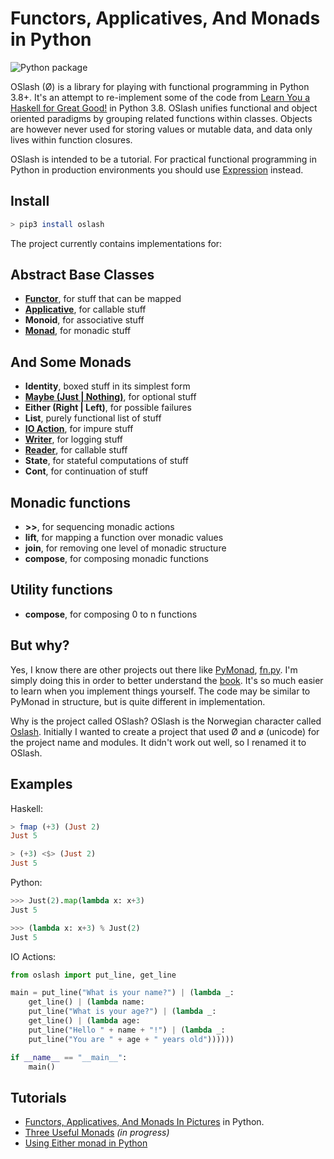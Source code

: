 # Functors, Applicatives, And Monads in Python

![Python package](https://github.com/dbrattli/OSlash/workflows/Python%20package/badge.svg)

OSlash (Ø) is a library for playing with functional programming in Python 3.8+. It's an attempt to re-implement some of
the code from [Learn You a Haskell for Great Good!](http://learnyouahaskell.com/) in Python 3.8. OSlash unifies
functional and object oriented paradigms by grouping related functions within classes. Objects are however never used
for storing values or mutable data, and data only lives within function closures.

OSlash is intended to be a tutorial. For practical functional programming in Python in production environments you
should use [Expression](https://github.com/dbrattli/Expression) instead.

## Install

```bash
> pip3 install oslash
```

The project currently contains implementations for:

## Abstract Base Classes

- **[Functor](https://github.com/dbrattli/OSlash/wiki/Functors,-Applicatives,-And-Monads-In-Pictures#functors)**, for stuff that can be mapped
- **[Applicative](https://github.com/dbrattli/OSlash/wiki/Functors,-Applicatives,-And-Monads-In-Pictures#applicatives)**, for callable stuff
- **Monoid**, for associative stuff
- **[Monad](https://github.com/dbrattli/OSlash/wiki/Functors,-Applicatives,-And-Monads-In-Pictures#monads)**, for monadic stuff

## And Some Monads

- **Identity**, boxed stuff in its simplest form
- **[Maybe (Just | Nothing)](https://github.com/dbrattli/oslash/wiki/Functors,-Applicatives,-And-Monads-In-Pictures)**, for optional stuff
- **Either (Right | Left)**, for possible failures
- **List**, purely functional list of stuff
- **[IO Action](https://github.com/dbrattli/OSlash/wiki/Functors,-Applicatives,-And-Monads-In-Pictures#io-monad)**, for impure stuff
- **[Writer](https://github.com/dbrattli/OSlash/wiki/Three-Useful-Monads#the-writer-monad)**, for logging stuff
- **[Reader](https://github.com/dbrattli/OSlash/wiki/Three-Useful-Monads#the-reader-monad)**, for callable stuff
- **State**, for stateful computations of stuff
- **Cont**, for continuation of stuff

## Monadic functions

- **>>**, for sequencing monadic actions
- **lift**, for mapping a function over monadic values
- **join**, for removing one level of monadic structure
- **compose**, for composing monadic functions

## Utility functions

- **compose**, for composing 0 to n functions

## But why?

Yes, I know there are other projects out there like [PyMonad](https://bitbucket.org/jason_delaat/pymonad/),
[fn.py](https://github.com/kachayev/fn.py). I'm simply doing this in order to better understand the
[book](http://learnyouahaskell.com/). It's so much easier to learn when you implement things yourself. The code may be
similar to PyMonad in structure, but is quite different in implementation.

Why is the project called OSlash? OSlash is the Norwegian character called [Oslash](http://en.wikipedia.org/wiki/Ø).
Initially I wanted to create a project that used Ø and ø (unicode) for the project name and modules. It didn't work out
well, so I renamed it to OSlash.

## Examples

Haskell:

```haskell
> fmap (+3) (Just 2)
Just 5

> (+3) <$> (Just 2)
Just 5
```

Python:

```python
>>> Just(2).map(lambda x: x+3)
Just 5

>>> (lambda x: x+3) % Just(2)
Just 5

```

IO Actions:

```python
from oslash import put_line, get_line

main = put_line("What is your name?") | (lambda _:
    get_line() | (lambda name:
    put_line("What is your age?") | (lambda _:
    get_line() | (lambda age:
    put_line("Hello " + name + "!") | (lambda _:
    put_line("You are " + age + " years old"))))))

if __name__ == "__main__":
    main()
```

## Tutorials

- [Functors, Applicatives, And Monads In Pictures](https://github.com/dbrattli/oslash/wiki/Functors,-Applicatives,-And-Monads-In-Pictures) in Python.
- [Three Useful Monads](https://github.com/dbrattli/OSlash/wiki/Three-Useful-Monads) _(in progress)_
- [Using Either monad in Python](https://medium.com/@rnesytov/using-either-monad-in-python-b6eac698dff5)
